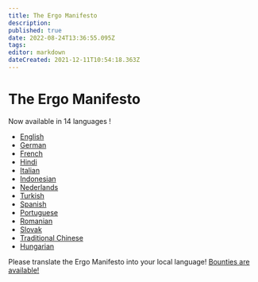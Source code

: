 ```yaml
---
title: The Ergo Manifesto
description: 
published: true
date: 2022-08-24T13:36:55.095Z
tags: 
editor: markdown
dateCreated: 2021-12-11T10:54:18.363Z
---
```



# The Ergo Manifesto

Now available in 14 languages !

- [English](https://ergoplatform.org/en/blog/2021-04-26-the-ergo-manifesto/)
- [German](https://ergonaut.space/de/ergo-manifest)
- [French](https://ergonaut.space/fr/LeManifeste)
- [Hindi](https://ergonaut.space/hi-in/Ghoshanapatra)
- [Italian](https://ergonaut.space/it/home)
- [Indonesian](https://ergonaut.space/id/Manifesto)
- [Nederlands](https://ergonaut.space/nl/Ergo/manifesto)
- [Turkish](https://ergonaut.space/tr/home)
- [Spanish](https://ergonaut.space/es/Articulos)
- [Portuguese](https://telegra.ph/Ergo-o-Manifesto-09-20)
- [Romanian](https://ergonaut.space/ro/Manifestul)
- [Slovak](https://ergoplatform.org/sk/blog/2021-04-26-the-ergo-manifesto/)
- [Traditional Chinese](https://ergonaut.space/zh/Ergo%E5%AE%A3%E8%A8%80)
- [Hungarian](https://ergonaut.space/hu/Manifesto)

Please translate the Ergo Manifesto into your local language! [Bounties are available!](https://github.com/ergoplatform/grow-ergo/issues/6)